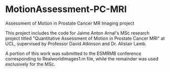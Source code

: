 # MotionAssessment-PC-MRI
Assessment of Motion in Prostate Cancer MR Imaging project

This project includes the code for Jaime Anton Arnal's MSc research project titled "Quantitative Assessment of Motion in Prostate Cancer MRI" at UCL, supervised by Professor David Atkinson and Dr. Alistair Lamb.

A portion of this work was submitted to the ESMRMB conference corresponding to RealworldImages1.m file, while the remainder was used exclusively for the MSc.
